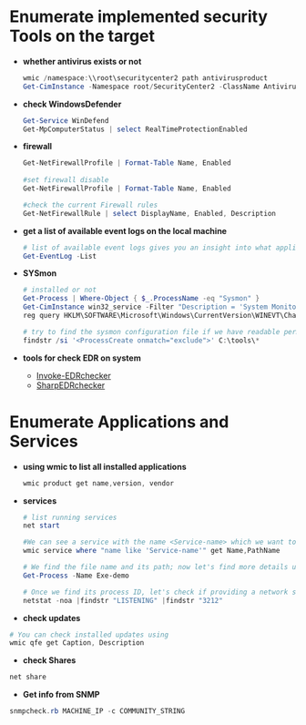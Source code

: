 
# Enumerate implemented security Tools on the target

- **whether antivirus exists or not**
  ```ps1
  wmic /namespace:\\root\securitycenter2 path antivirusproduct
  Get-CimInstance -Namespace root/SecurityCenter2 -ClassName AntivirusProduct
  ```
  
- **check WindowsDefender**
  ```ps1
  Get-Service WinDefend
  Get-MpComputerStatus | select RealTimeProtectionEnabled
  ```
    
- **firewall**
  ```ps1
  Get-NetFirewallProfile | Format-Table Name, Enabled
    
  #set firewall disable
  Get-NetFirewallProfile | Format-Table Name, Enabled
  
  #check the current Firewall rules
  Get-NetFirewallRule | select DisplayName, Enabled, Description
  ```
    
    
- **get a list of available event logs on the local machine**     
  ```ps1
  # list of available event logs gives you an insight into what applications and services are installed
  Get-EventLog -List
  ```
  
- **SYSmon**
  ```ps1
  # installed or not
  Get-Process | Where-Object { $_.ProcessName -eq "Sysmon" }
  Get-CimInstance win32_service -Filter "Description = 'System Monitor service'"
  reg query HKLM\SOFTWARE\Microsoft\Windows\CurrentVersion\WINEVT\Channels\Microsoft-Windows-Sysmon/Operational

  # try to find the sysmon configuration file if we have readable permission to understand system monitoring.
  findstr /si '<ProcessCreate onmatch="exclude">' C:\tools\*
  ```
  
- **tools for check EDR on system**
  + [Invoke-EDRchecker](https://github.com/PwnDexter/Invoke-EDRChecker)
  + [SharpEDRchecker](https://github.com/PwnDexter/SharpEDRChecker)
    
    
    
# Enumerate Applications and Services

- **using wmic to list all installed applications**
  ```ps1
  wmic product get name,version, vendor  
  ```

- **services**
  ```ps1
  # list running services
  net start
  
  #We can see a service with the name <Service-name> which we want to know more about
  wmic service where "name like 'Service-name'" get Name,PathName
  
  # We find the file name and its path; now let's find more details using the Get-Process cmdlet
  Get-Process -Name Exe-demo
  
  # Once we find its process ID, let's check if providing a network service by listing the listening ports within the system.
  netstat -noa |findstr "LISTENING" |findstr "3212"
  ```
- **check updates**  
```ps1  
# You can check installed updates using
wmic qfe get Caption, Description
```  

- **check Shares**
```ps1
net share
```  

- **Get info from SNMP**
```ps1
snmpcheck.rb MACHINE_IP -c COMMUNITY_STRING
```  




